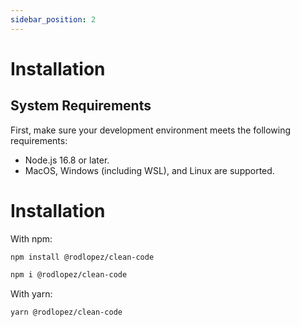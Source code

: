 ```yaml
---
sidebar_position: 2
---
```


# Installation

## System Requirements

First, make sure your development environment meets the following requirements:

- Node.js 16.8 or later.
- MacOS, Windows (including WSL), and Linux are supported.

# Installation

With npm:

```bash
npm install @rodlopez/clean-code
```

```bash
npm i @rodlopez/clean-code
```

With yarn:

```bash
yarn @rodlopez/clean-code
```

